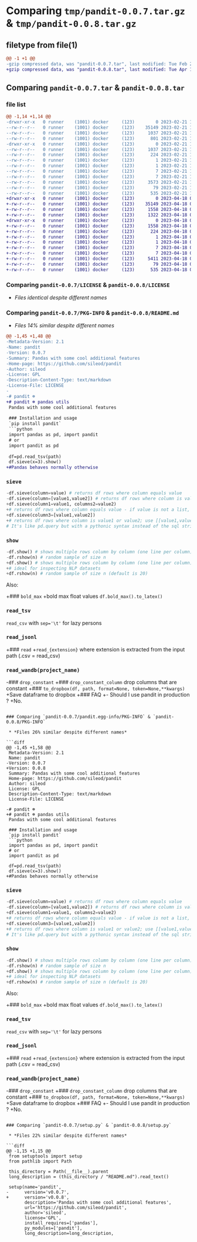 # Comparing `tmp/pandit-0.0.7.tar.gz` & `tmp/pandit-0.0.8.tar.gz`

## filetype from file(1)

```diff
@@ -1 +1 @@
-gzip compressed data, was "pandit-0.0.7.tar", last modified: Tue Feb 21 14:24:56 2023, max compression
+gzip compressed data, was "pandit-0.0.8.tar", last modified: Tue Apr 18 08:53:29 2023, max compression
```

## Comparing `pandit-0.0.7.tar` & `pandit-0.0.8.tar`

### file list

```diff
@@ -1,14 +1,14 @@
-drwxr-xr-x   0 runner    (1001) docker     (123)        0 2023-02-21 14:24:56.263181 pandit-0.0.7/
--rw-r--r--   0 runner    (1001) docker     (123)    35149 2023-02-21 14:24:50.000000 pandit-0.0.7/LICENSE
--rw-r--r--   0 runner    (1001) docker     (123)     1037 2023-02-21 14:24:56.263181 pandit-0.0.7/PKG-INFO
--rw-r--r--   0 runner    (1001) docker     (123)      801 2023-02-21 14:24:50.000000 pandit-0.0.7/README.md
-drwxr-xr-x   0 runner    (1001) docker     (123)        0 2023-02-21 14:24:56.263181 pandit-0.0.7/pandit.egg-info/
--rw-r--r--   0 runner    (1001) docker     (123)     1037 2023-02-21 14:24:56.000000 pandit-0.0.7/pandit.egg-info/PKG-INFO
--rw-r--r--   0 runner    (1001) docker     (123)      224 2023-02-21 14:24:56.000000 pandit-0.0.7/pandit.egg-info/SOURCES.txt
--rw-r--r--   0 runner    (1001) docker     (123)        1 2023-02-21 14:24:56.000000 pandit-0.0.7/pandit.egg-info/dependency_links.txt
--rw-r--r--   0 runner    (1001) docker     (123)        1 2023-02-21 14:24:56.000000 pandit-0.0.7/pandit.egg-info/not-zip-safe
--rw-r--r--   0 runner    (1001) docker     (123)        7 2023-02-21 14:24:56.000000 pandit-0.0.7/pandit.egg-info/requires.txt
--rw-r--r--   0 runner    (1001) docker     (123)        7 2023-02-21 14:24:56.000000 pandit-0.0.7/pandit.egg-info/top_level.txt
--rw-r--r--   0 runner    (1001) docker     (123)     3573 2023-02-21 14:24:50.000000 pandit-0.0.7/pandit.py
--rw-r--r--   0 runner    (1001) docker     (123)       79 2023-02-21 14:24:56.263181 pandit-0.0.7/setup.cfg
--rw-r--r--   0 runner    (1001) docker     (123)      535 2023-02-21 14:24:54.000000 pandit-0.0.7/setup.py
+drwxr-xr-x   0 runner    (1001) docker     (123)        0 2023-04-18 08:53:29.517304 pandit-0.0.8/
+-rw-r--r--   0 runner    (1001) docker     (123)    35149 2023-04-18 08:53:22.000000 pandit-0.0.8/LICENSE
+-rw-r--r--   0 runner    (1001) docker     (123)     1558 2023-04-18 08:53:29.517304 pandit-0.0.8/PKG-INFO
+-rw-r--r--   0 runner    (1001) docker     (123)     1322 2023-04-18 08:53:22.000000 pandit-0.0.8/README.md
+drwxr-xr-x   0 runner    (1001) docker     (123)        0 2023-04-18 08:53:29.517304 pandit-0.0.8/pandit.egg-info/
+-rw-r--r--   0 runner    (1001) docker     (123)     1558 2023-04-18 08:53:29.000000 pandit-0.0.8/pandit.egg-info/PKG-INFO
+-rw-r--r--   0 runner    (1001) docker     (123)      224 2023-04-18 08:53:29.000000 pandit-0.0.8/pandit.egg-info/SOURCES.txt
+-rw-r--r--   0 runner    (1001) docker     (123)        1 2023-04-18 08:53:29.000000 pandit-0.0.8/pandit.egg-info/dependency_links.txt
+-rw-r--r--   0 runner    (1001) docker     (123)        1 2023-04-18 08:53:29.000000 pandit-0.0.8/pandit.egg-info/not-zip-safe
+-rw-r--r--   0 runner    (1001) docker     (123)        7 2023-04-18 08:53:29.000000 pandit-0.0.8/pandit.egg-info/requires.txt
+-rw-r--r--   0 runner    (1001) docker     (123)        7 2023-04-18 08:53:29.000000 pandit-0.0.8/pandit.egg-info/top_level.txt
+-rw-r--r--   0 runner    (1001) docker     (123)     5411 2023-04-18 08:53:22.000000 pandit-0.0.8/pandit.py
+-rw-r--r--   0 runner    (1001) docker     (123)       79 2023-04-18 08:53:29.517304 pandit-0.0.8/setup.cfg
+-rw-r--r--   0 runner    (1001) docker     (123)      535 2023-04-18 08:53:27.000000 pandit-0.0.8/setup.py
```

### Comparing `pandit-0.0.7/LICENSE` & `pandit-0.0.8/LICENSE`

 * *Files identical despite different names*

### Comparing `pandit-0.0.7/PKG-INFO` & `pandit-0.0.8/README.md`

 * *Files 14% similar despite different names*

```diff
@@ -1,45 +1,48 @@
-Metadata-Version: 2.1
-Name: pandit
-Version: 0.0.7
-Summary: Pandas with some cool additional features
-Home-page: https://github.com/sileod/pandit
-Author: sileod
-License: GPL
-Description-Content-Type: text/markdown
-License-File: LICENSE
-
-# pandit ☸️ 
+# pandit ☸️ pandas utils 
 Pandas with some cool additional features
 
 ### Installation and usage
 `pip install pandit`
 ```python
 import pandas as pd, import pandit
 # or 
 import pandit as pd
 
 df=pd.read_tsv(path)
 df.sieve(x=3).show()
+#Pandas behaves normally otherwise
 ```
 
 ### `sieve`
 ```python
-df.sieve(column=value) # returns df rows where column equals value
-df.sieve(column=[value1,value2]) # returns df rows where column is value1 or value2
+df.sieve(column1=value1, columns2=value2)
+# returns df rows where column equals value - if value is not a list, otherwise:
+df.sieve(column3=[value1,value2])
+# returns df rows where column is value1 or value2; use [[value1,value2]] to match lists
 # It's like pd.query but with a pythonic syntax instead of the sql string.
 ```
 
 ### `show`
 ```python
-df.show() # shows multiple rows column by column (one line per column) with nice formatting
-df.rshow(n) # random sample of size n
+df.show() # shows multiple rows column by column (one line per column) with nice formatting, one line per column
+# ideal for inspecting NLP datasets
+df.rshow(n) # random sample of size n (default is 20)
 ```
 
 Also:
 
+### `bold_max`
+bold max float values `df.bold_max().to_latex()`
 ### `read_tsv`
 `read_csv` with `sep='\t'` for lazy persons
 ### `read_jsonl`
+### `read`
+`read_{extension}` where extension is extracted from the input path (.csv = read_csv)
 ### `read_wandb(project_name)`
-### `drop_constant`
+### `drop_constant_column`
 drop columns that are constant
+### `to_dropbox(df, path, format=None, token=None,**kwargs)`
+Save dataframe to dropbox
+### FAQ
+- Should I use pandit in production ?
+No.
```

### Comparing `pandit-0.0.7/pandit.egg-info/PKG-INFO` & `pandit-0.0.8/PKG-INFO`

 * *Files 26% similar despite different names*

```diff
@@ -1,45 +1,58 @@
 Metadata-Version: 2.1
 Name: pandit
-Version: 0.0.7
+Version: 0.0.8
 Summary: Pandas with some cool additional features
 Home-page: https://github.com/sileod/pandit
 Author: sileod
 License: GPL
 Description-Content-Type: text/markdown
 License-File: LICENSE
 
-# pandit ☸️ 
+# pandit ☸️ pandas utils 
 Pandas with some cool additional features
 
 ### Installation and usage
 `pip install pandit`
 ```python
 import pandas as pd, import pandit
 # or 
 import pandit as pd
 
 df=pd.read_tsv(path)
 df.sieve(x=3).show()
+#Pandas behaves normally otherwise
 ```
 
 ### `sieve`
 ```python
-df.sieve(column=value) # returns df rows where column equals value
-df.sieve(column=[value1,value2]) # returns df rows where column is value1 or value2
+df.sieve(column1=value1, columns2=value2)
+# returns df rows where column equals value - if value is not a list, otherwise:
+df.sieve(column3=[value1,value2])
+# returns df rows where column is value1 or value2; use [[value1,value2]] to match lists
 # It's like pd.query but with a pythonic syntax instead of the sql string.
 ```
 
 ### `show`
 ```python
-df.show() # shows multiple rows column by column (one line per column) with nice formatting
-df.rshow(n) # random sample of size n
+df.show() # shows multiple rows column by column (one line per column) with nice formatting, one line per column
+# ideal for inspecting NLP datasets
+df.rshow(n) # random sample of size n (default is 20)
 ```
 
 Also:
 
+### `bold_max`
+bold max float values `df.bold_max().to_latex()`
 ### `read_tsv`
 `read_csv` with `sep='\t'` for lazy persons
 ### `read_jsonl`
+### `read`
+`read_{extension}` where extension is extracted from the input path (.csv = read_csv)
 ### `read_wandb(project_name)`
-### `drop_constant`
+### `drop_constant_column`
 drop columns that are constant
+### `to_dropbox(df, path, format=None, token=None,**kwargs)`
+Save dataframe to dropbox
+### FAQ
+- Should I use pandit in production ?
+No.
```

### Comparing `pandit-0.0.7/setup.py` & `pandit-0.0.8/setup.py`

 * *Files 22% similar despite different names*

```diff
@@ -1,15 +1,15 @@
 from setuptools import setup
 from pathlib import Path
 
 this_directory = Path(__file__).parent
 long_description = (this_directory / "README.md").read_text()
 
 setup(name='pandit',
-      version='v0.0.7',
+      version='v0.0.8',
       description='Pandas with some cool additional features',
       url='https://github.com/sileod/pandit',
       author='sileod',
       license='GPL',
       install_requires=['pandas'],
       py_modules=['pandit'],
       long_description=long_description,
```

